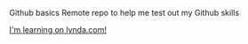 Github basics
Remote repo to help me test out my Github skills

[I'm learning on lynda.com!](https://www.lynda.com)
